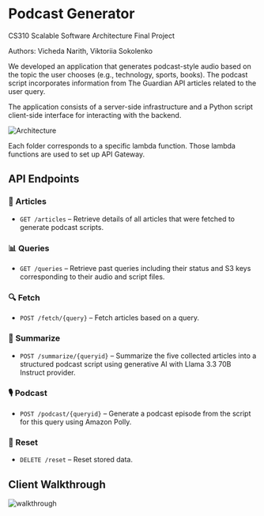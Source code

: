 # Podcast Generator
CS310 Scalable Software Architecture Final Project

Authors: Vicheda Narith, Viktoriia Sokolenko

We developed an application that generates podcast-style audio based on the topic the user chooses (e.g., technology, sports, books). The podcast script incorporates information from The Guardian API articles related to the user query. 

The application consists of a server-side infrastructure and a Python script client-side interface for interacting with the backend.
  
![Architecture](https://github.com/user-attachments/assets/4705098d-5cef-4748-b71d-36a86f70b97c)

Each folder corresponds to a specific lambda function. Those lambda functions are used to set up API Gateway.
## API Endpoints

### **📌 Articles**
- `GET /articles` – Retrieve details of all articles that were fetched to generate podcast scripts.

### **📊 Queries**
- `GET /queries` – Retrieve past queries including their status and S3 keys corresponding to their audio and script files.

### **🔍 Fetch**
- `POST /fetch/{query}` – Fetch articles based on a query.

### **📝 Summarize**
- `POST /summarize/{queryid}` – Summarize the five collected articles into a structured podcast script using generative AI with Llama 3.3 70B Instruct provider.

### **🎙️ Podcast**
- `POST /podcast/{queryid}` – Generate a podcast episode from the script for this query using Amazon Polly.

### **🛑 Reset**
- `DELETE /reset` – Reset stored data.
  
## Client Walkthrough
![walkthrough](https://github.com/user-attachments/assets/4563e988-5cc1-4b43-8cc8-b5205a281408)
